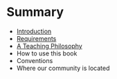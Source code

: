 # Summary

* [Introduction](introduction.md)
 * [Requirements](requirements.md)
 * [A Teaching Philosophy](a-teaching-philosophy.md)
 * How to use this book
 * Conventions
 * Where our community is located 

